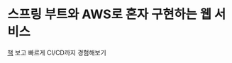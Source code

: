 # 스프링 부트와 AWS로 혼자 구현하는 웹 서비스

[책](https://www.aladin.co.kr/shop/wproduct.aspx?ItemId=218568947) 보고 빠르게 CI/CD까지 경험해보기


